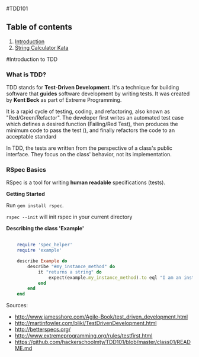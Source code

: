 #TDD101

## Table of contents

1. [Introduction](#introduction-to-tdd)
2. [String Calculator Kata](calculator_kata)

#Introduction to TDD

### What is TDD?
TDD stands for **Test-Driven Development**. It's a technique for building software that **guides** software development by writing tests.  It was created by **Kent Beck** as part of Extreme Programming. 

It is a rapid cycle of testing, coding, and refactoring, also known as "Red/Green/Refactor". The developer first writes an automated test case
which defines a desired function (Failing/Red Test), then produces the
minimum code to pass the test (), and finally refactors
the code to an acceptable standard

In TDD, the tests are written from the perspective of a class's public interface. They focus on the class' behavior, not its implementation.

### RSpec Basics

RSpec is a tool for writing **human readable** specifications (tests).

**Getting Started**

Run `gem install rspec`.

`rspec --init` will init rspec in your current directory

**Describing the class 'Example'**

```ruby
	
	require 'spec_helper'
	require 'example'

	describe Example do
		describe "#my_instance_method" do
			it "returns a string" do
				expect(example.my_instance_method).to eql "I am an instance method"
			end
		end
	end

```

Sources:

- http://www.jamesshore.com/Agile-Book/test_driven_development.html
- http://martinfowler.com/bliki/TestDrivenDevelopment.html
- http://betterspecs.org/
- http://www.extremeprogramming.org/rules/testfirst.html
- https://github.com/hackerschoolmty/TDD101/blob/master/class01/README.md



